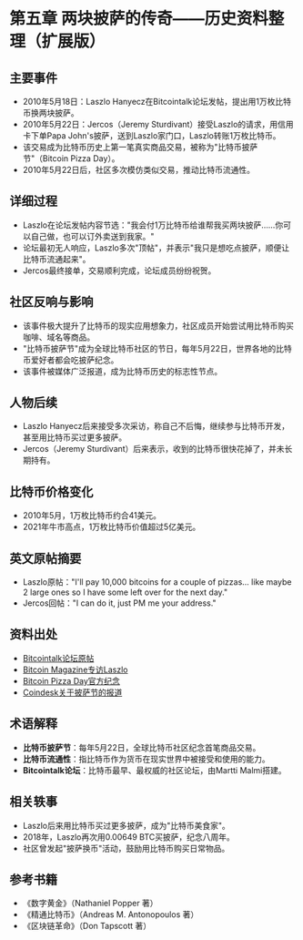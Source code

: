 # 第五章 两块披萨的传奇——历史资料整理（扩展版）

## 主要事件
- 2010年5月18日：Laszlo Hanyecz在Bitcointalk论坛发帖，提出用1万枚比特币换两块披萨。
- 2010年5月22日：Jercos（Jeremy Sturdivant）接受Laszlo的请求，用信用卡下单Papa John's披萨，送到Laszlo家门口，Laszlo转账1万枚比特币。
- 该交易成为比特币历史上第一笔真实商品交易，被称为"比特币披萨节"（Bitcoin Pizza Day）。
- 2010年5月22日后，社区多次模仿类似交易，推动比特币流通性。

## 详细过程
- Laszlo在论坛发帖内容节选："我会付1万比特币给谁帮我买两块披萨……你可以自己做，也可以订外卖送到我家。"
- 论坛最初无人响应，Laszlo多次"顶帖"，并表示"我只是想吃点披萨，顺便让比特币流通起来"。
- Jercos最终接单，交易顺利完成，论坛成员纷纷祝贺。

## 社区反响与影响
- 该事件极大提升了比特币的现实应用想象力，社区成员开始尝试用比特币购买咖啡、域名等商品。
- "比特币披萨节"成为全球比特币社区的节日，每年5月22日，世界各地的比特币爱好者都会吃披萨纪念。
- 该事件被媒体广泛报道，成为比特币历史的标志性节点。

## 人物后续
- Laszlo Hanyecz后来接受多次采访，称自己不后悔，继续参与比特币开发，甚至用比特币买过更多披萨。
- Jercos（Jeremy Sturdivant）后来表示，收到的比特币很快花掉了，并未长期持有。

## 比特币价格变化
- 2010年5月，1万枚比特币约合41美元。
- 2021年牛市高点，1万枚比特币价值超过5亿美元。

## 英文原帖摘要
- Laszlo原帖："I'll pay 10,000 bitcoins for a couple of pizzas... like maybe 2 large ones so I have some left over for the next day."
- Jercos回帖："I can do it, just PM me your address."

## 资料出处
- [Bitcointalk论坛原帖](https://bitcointalk.org/index.php?topic=137.0)
- [Bitcoin Magazine专访Laszlo](https://bitcoinmagazine.com/business/laszlo-hanyecz-pizza-bitcoin-history-1464982031)
- [Bitcoin Pizza Day官方纪念](https://bitcoinpizzaindex.net/)
- [Coindesk关于披萨节的报道](https://www.coindesk.com/markets/2014/05/22/bitcoin-pizza-day-the-myths-and-facts/)

## 术语解释
- **比特币披萨节**：每年5月22日，全球比特币社区纪念首笔商品交易。
- **比特币流通性**：指比特币作为货币在现实世界中被接受和使用的能力。
- **Bitcointalk论坛**：比特币最早、最权威的社区论坛，由Martti Malmi搭建。

## 相关轶事
- Laszlo后来用比特币买过更多披萨，成为"比特币美食家"。
- 2018年，Laszlo再次用0.00649 BTC买披萨，纪念八周年。
- 社区曾发起"披萨换币"活动，鼓励用比特币购买日常物品。

## 参考书籍
- 《数字黄金》（Nathaniel Popper 著）
- 《精通比特币》（Andreas M. Antonopoulos 著）
- 《区块链革命》（Don Tapscott 著） 
